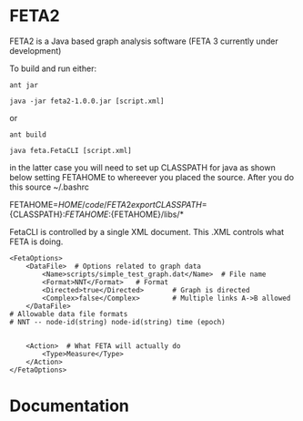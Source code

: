 FETA2
=====

FETA2 is a Java based graph analysis software (FETA 3 currently under development)

To build and run either:

```
ant jar

java -jar feta2-1.0.0.jar [script.xml]
```

or

```
ant build

java feta.FetaCLI [script.xml]
```

in the latter case you will need to set up CLASSPATH for java as shown below setting FETAHOME to whereever you placed the source.  After you do this source ~/.bashrc

FETAHOME=${HOME}/code/FETA2
export CLASSPATH=${CLASSPATH}:${FETAHOME}:${FETAHOME}/libs/*




FetaCLI is controlled by a single XML document. This .XML controls what FETA is doing.

```
<FetaOptions>
    <DataFile>  # Options related to graph data
        <Name>scripts/simple_test_graph.dat</Name>  # File name
        <Format>NNT</Format>   # Format
        <Directed>true</Directed>       # Graph is directed
        <Complex>false</Complex>        # Multiple links A->B allowed
    </DataFile>
# Allowable data file formats
# NNT -- node-id(string) node-id(string) time (epoch)    


    <Action>  # What FETA will actually do
        <Type>Measure</Type>
    </Action>
</FetaOptions>
```

Documentation
======
